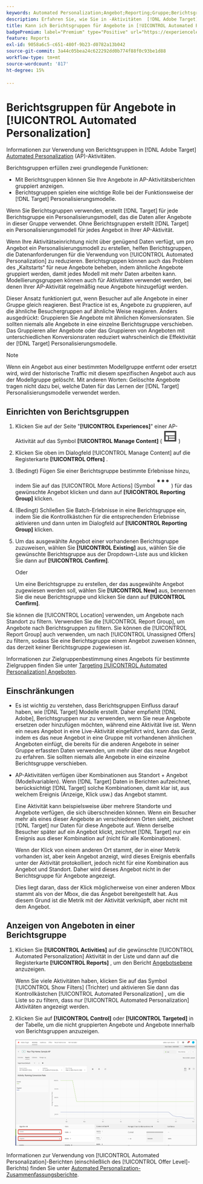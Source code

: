 ```yaml
---
keywords: Automated Personalization;Angebot;Reporting;Gruppe;Berichtsgruppe;Zuordnung
description: Erfahren Sie, wie Sie in -Aktivitäten  [!DNL Adobe Target] [!UICONTROL Automated Personalization] Berichtsgruppen für Angebote verwenden.
title: Kann ich Berichtsgruppen für Angebote in [!UICONTROL Automated Personalization] Aktivitäten verwenden?
badgePremium: label="Premium" type="Positive" url="https://experienceleague.adobe.com/docs/target/using/introduction/intro.html?lang=en#premium newtab=true" tooltip="Hier finden Sie Informationen zum Lieferumfang von Target Premium."
feature: Reports
exl-id: 9058a6c5-c651-480f-9b23-d0782a13b042
source-git-commit: 3a44c05bea24c622292dd0b774f88f0c93be1d88
workflow-type: tm+mt
source-wordcount: '817'
ht-degree: 15%

---
```


# Berichtsgruppen für Angebote in [!UICONTROL Automated Personalization]

Informationen zur Verwendung von Berichtsgruppen in [!DNL Adobe Target] [Automated Personalization](/help/main/c-activities/t-automated-personalization/automated-personalization.md) (AP)-Aktivitäten.

Berichtsgruppen erfüllen zwei grundlegende Funktionen:

* Mit Berichtsgruppen können Sie Ihre Angebote in AP-Aktivitätsberichten gruppiert anzeigen.
* Berichtsgruppen spielen eine wichtige Rolle bei der Funktionsweise der [!DNL Target] Personalisierungsmodelle.

Wenn Sie Berichtsgruppen verwenden, erstellt [!DNL Target] für jede Berichtsgruppe ein Personalisierungsmodell, das die Daten aller Angebote in dieser Gruppe verwendet. Ohne Berichtsgruppen erstellt [!DNL Target] ein Personalisierungsmodell für jedes Angebot in Ihrer AP-Aktivität.

Wenn Ihre Aktivitätseinrichtung nicht über genügend Daten verfügt, um pro Angebot ein Personalisierungsmodell zu erstellen, helfen Berichtsgruppen, die Datenanforderungen für die Verwendung von [!UICONTROL Automated Personalization] zu reduzieren. Berichtsgruppen können auch das Problem des „Kaltstarts“ für neue Angebote beheben, indem ähnliche Angebote gruppiert werden, damit jedes Modell mit mehr Daten arbeiten kann. Modellierungsgruppen können auch für Aktivitäten verwendet werden, bei denen Ihrer AP-Aktivität regelmäßig neue Angebote hinzugefügt werden.

Dieser Ansatz funktioniert gut, wenn Besucher auf alle Angebote in einer Gruppe gleich reagieren. Best Practice ist es, Angebote zu gruppieren, auf die ähnliche Besuchergruppen auf ähnliche Weise reagieren. Anders ausgedrückt: Gruppieren Sie Angebote mit ähnlichen Konversionsraten. Sie sollten niemals alle Angebote in eine einzelne Berichtsgruppe verschieben. Das Gruppieren aller Angebote oder das Gruppieren von Angeboten mit unterschiedlichen Konversionsraten reduziert wahrscheinlich die Effektivität der [!DNL Target] Personalisierungsmodelle.

>[!NOTE]
>
>Wenn ein Angebot aus einer bestimmten Modellgruppe entfernt oder ersetzt wird, wird der historische Traffic mit diesem spezifischen Angebot auch aus der Modellgruppe gelöscht. Mit anderen Worten: Gelöschte Angebote tragen nicht dazu bei, welche Daten für das Lernen der [!DNL Target] Personalisierungsmodelle verwendet werden.

## Einrichten von Berichtsgruppen

1. Klicken Sie auf der Seite &quot;**[!UICONTROL Experiences]**&quot; einer AP-Aktivität auf das Symbol **[!UICONTROL Manage Content]** ( ![Symbol Inhalt verwalten](/help/main/assets/icons/Experience.svg) )
1. Klicken Sie oben im Dialogfeld [!UICONTROL Manage Content] auf die Registerkarte **[!UICONTROL Offers]** .
1. (Bedingt) Fügen Sie einer Berichtsgruppe bestimmte Erlebnisse hinzu, indem Sie auf das [!UICONTROL More Actions] (Symbol ![Mehr Aktionen](/help/main/assets/icons/MoreSmall.svg) ) für das gewünschte Angebot klicken und dann auf **[!UICONTROL Reporting Group]** klicken.

1. (Bedingt) Schließen Sie Batch-Erlebnisse in eine Berichtsgruppe ein, indem Sie die Kontrollkästchen für die entsprechenden Erlebnisse aktivieren und dann unten im Dialogfeld auf **[!UICONTROL Reporting Group]** klicken.

1. Um das ausgewählte Angebot einer vorhandenen Berichtsgruppe zuzuweisen, wählen Sie **[!UICONTROL Existing]** aus, wählen Sie die gewünschte Berichtsgruppe aus der Dropdown-Liste aus und klicken Sie dann auf **[!UICONTROL Confirm]**.

   Oder

   Um eine Berichtsgruppe zu erstellen, der das ausgewählte Angebot zugewiesen werden soll, wählen Sie **[!UICONTROL New]** aus, benennen Sie die neue Berichtsgruppe und klicken Sie dann auf **[!UICONTROL Confirm]**.

Sie können die [!UICONTROL Location] verwenden, um Angebote nach Standort zu filtern. Verwenden Sie die [!UICONTROL Report Group], um Angebote nach Berichtsgruppen zu filtern. Sie können die [!UICONTROL Report Group] auch verwenden, um nach [!UICONTROL Unassigned Offers] zu filtern, sodass Sie eine Berichtsgruppe einem Angebot zuweisen können, das derzeit keiner Berichtsgruppe zugewiesen ist.

Informationen zur Zielgruppenbestimmung eines Angebots für bestimmte Zielgruppen finden Sie unter [Targeting [!UICONTROL Automated Personalization] Angeboten](/help/main/c-activities/t-automated-personalization/ap-target-offers.md#task_F207ED7A41B84FD39BB6FCBFABF4B23E).

## Einschränkungen 

* Es ist wichtig zu verstehen, dass Berichtsgruppen Einfluss darauf haben, wie [!DNL Target] Modelle erstellt. Daher empfiehlt [!DNL Adobe], Berichtsgruppen nur zu verwenden, wenn Sie neue Angebote ersetzen oder hinzufügen möchten, während eine Aktivität live ist. Wenn ein neues Angebot in eine Live-Aktivität eingeführt wird, kann das Gerät, indem es das neue Angebot in eine Gruppe mit vorhandenen ähnlichen Angeboten einfügt, die bereits für die anderen Angebote in seiner Gruppe erfassten Daten verwenden, um mehr über das neue Angebot zu erfahren. Sie sollten niemals alle Angebote in eine einzelne Berichtsgruppe verschieben.

* AP-Aktivitäten verfügen über Kombinationen aus Standort + Angebot (Modellvariablen). Wenn [!DNL Target] Daten in Berichten aufzeichnet, berücksichtigt [!DNL Target] solche Kombinationen, damit klar ist, aus welchem Ereignis (Anzeige, Klick usw.) das Angebot stammt.

  Eine Aktivität kann beispielsweise über mehrere Standorte und Angebote verfügen, die sich überschneiden können. Wenn ein Besucher mehr als eines dieser Angebote an verschiedenen Orten sieht, zeichnet [!DNL Target] nur Daten für diese Angebote auf. Wenn derselbe Besucher später auf ein Angebot klickt, zeichnet [!DNL Target] nur ein Ereignis aus dieser Kombination auf (nicht für alle Kombinationen).

  Wenn der Klick von einem anderen Ort stammt, der in einer Metrik vorhanden ist, aber kein Angebot anzeigt, wird dieses Ereignis ebenfalls unter der Aktivität protokolliert, jedoch nicht für eine Kombination aus Angebot und Standort. Daher wird dieses Angebot nicht in der Berichtsgruppe für Angebote angezeigt.

  Dies liegt daran, dass der Klick möglicherweise von einer anderen Mbox stammt als von der Mbox, die das Angebot bereitgestellt hat. Aus diesem Grund ist die Metrik mit der Aktivität verknüpft, aber nicht mit dem Angebot.

## Anzeigen von Angeboten in einer Berichtsgruppe

1. Klicken Sie **[!UICONTROL Activities]** auf die gewünschte [!UICONTROL Automated Personalization] Aktivität in der Liste und dann auf die Registerkarte **[!UICONTROL Reports]** , um den Bericht [Angebotsebene](/help/main/c-reports/personalization-reports/reports-ap.md) anzuzeigen.

   Wenn Sie viele Aktivitäten haben, klicken Sie auf das Symbol [!UICONTROL Show Filters] (Trichter) und aktivieren Sie dann das Kontrollkästchen [!UICONTROL Automated Personalization] , um die Liste so zu filtern, dass nur [!UICONTROL Automated Personalization] Aktivitäten angezeigt werden.

1. Klicken Sie auf **[!UICONTROL Control]** oder **[!UICONTROL Targeted]** in der Tabelle, um die nicht gruppierten Angebote und Angebote innerhalb von Berichtsgruppen anzuzeigen.

   ![Angebotsgruppen: Kontrolle und Zielgruppe](/help/main/c-reports/c-report-settings/assets/offer-groups.png)

Informationen zur Verwendung von [!UICONTROL Automated Personalization]-Berichten (einschließlich des [!UICONTROL Offer Level]-Berichts) finden Sie unter [Automated Personalization-Zusammenfassungsberichte](/help/main/c-reports/personalization-reports/reports-ap.md).
